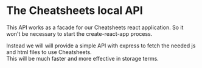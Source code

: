 # The Cheatsheets local API
This API works as a facade for our Cheatsheets react application. So it won't be necessary to start the create-react-app process.
  
Instead we will will provide a simple API with express to fetch the needed js and html files to use Cheatsheets.  
This will be much faster and more effective in storage terms.



